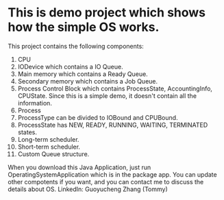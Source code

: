 # This is demo project which shows how the simple OS works.
This project contains the following components:
1. CPU
2. IODevice which contains a IO Queue.
3. Main memory which contains a Ready Queue.
4. Secondary memory which contains a Job Queue.
5. Process Control Block which contains ProcessState, AccountingInfo, CPUState. Since this is a simple demo, it doesn't contain all the information.
6. Process
7. ProcessType can be divided to IOBound and CPUBound.
8. ProcessState has NEW, READY, RUNNING, WAITING, TERMINATED states.
9. Long-term scheduler.
10. Short-term scheduler.
11. Custom Queue structure.

When you download this Java Application, just run OperatingSystemApplication which is in the package app.
You can update other compotents if you want, and you can contact me to discuss the details about OS.
LinkedIn: Guoyucheng Zhang (Tommy)
